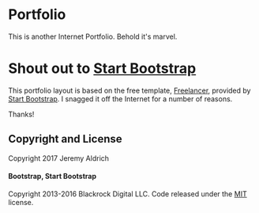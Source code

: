 # Portfolio
This is another Internet Portfolio. Behold it's marvel.

# Shout out to [Start Bootstrap](http://startbootstrap.com/)
This portfolio layout is based on the free template, [Freelancer](http://startbootstrap.com/template-overviews/freelancer/), provided by [Start Bootstrap](http://startbootstrap.com/).  I snagged it off the Internet for a number of reasons.

Thanks!

## Copyright and License

Copyright 2017 Jeremy Aldrich

#### Bootstrap, Start Bootstrap
Copyright 2013-2016 Blackrock Digital LLC. Code released under the [MIT](https://github.com/BlackrockDigital/startbootstrap-freelancer/blob/gh-pages/LICENSE) license.
